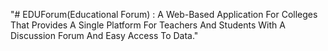 "# EDUForum(Educational Forum) : A Web-Based Application For Colleges That Provides A Single Platform For Teachers And Students With A Discussion Forum And Easy Access To Data." 
